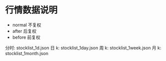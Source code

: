 # 行情数据说明

 - normal 不复权
 - after 后复权
 - before 前复权

分时: stocklist_1d.json
日 k: stocklist_1day.json
周 k: stocklist_1week.json
月 k: stocklist_1month.json
